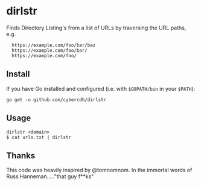 # dirlstr

Finds Directory Listing's from a list of URLs by traversing the URL paths, e.g.

```
  https://example.com/foo/bar/baz
  https://example.com/foo/bar/
  https://example.com/foo/
```

## Install

If you have Go installed and configured (i.e. with `$GOPATH/bin` in your `$PATH`):

```
go get -u github.com/cybercdh/dirlstr
```

## Usage

```
dirlstr <domain>
$ cat urls.txt | dirlstr
```

## Thanks
This code was heavily inspired by @tomnomnom. 
In the immortal words of Russ Hanneman....."that guy f&ast;&ast;ks"